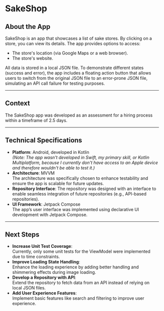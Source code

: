# SakeShop

## About the App
SakeShop is an app that showcases a list of sake stores. By clicking on a store, you can view its details. The app provides options to access:
- The store's location (via Google Maps or a web browser).
- The store's website.

All data is stored in a local JSON file. To demonstrate different states (success and error), the app includes a floating action button that allows users to switch from the original JSON file to an error-prone JSON file, simulating an API call failure for testing purposes.

---

## Context
The SakeShop app was developed as an assessment for a hiring process within a timeframe of 2.5 days. 

---

## Technical Specifications
- **Platform**: Android, developed in Kotlin  
  *(Note: The app wasn't developed in Swift, my primary skill, or Kotlin Multiplatform, because I currently don't have access to an Apple device and therefore wouldn't be able to test it.)*
- **Architecture**: MVVM  
  The architecture was specifically chosen to enhance testability and ensure the app is scalable for future updates.
- **Repository Interface**:
  The repository was designed with an interface to enable seamless integration of future repositories (e.g., API-based repositories).
- **UI Framework**: Jetpack Compose  
  The app’s user interface was implemented using declarative UI development with Jetpack Compose.

---

## Next Steps
- **Increase Unit Test Coverage**:  
  Currently, only some unit tests for the ViewModel were implemented due to time constraints.
- **Improve Loading State Handling**:  
  Enhance the loading experience by adding better handling and shimmering effects during image loading.
- **Develop a Repository with API**:  
  Extend the repository to fetch data from an API instead of relying on local JSON files.
- **Add User Experience Features**:  
  Implement basic features like search and filtering to improve user experience.
